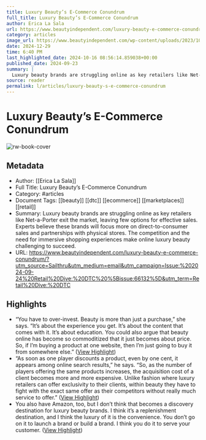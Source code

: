 ```yaml
---
title: Luxury Beauty’s E-Commerce Conundrum
full_title: Luxury Beauty’s E-Commerce Conundrum
author: Erica La Sala
url: https://www.beautyindependent.com/luxury-beauty-e-commerce-conundrum/?utm_source=Sailthru&utm_medium=email&utm_campaign=Issue:%202024-09-24%20Retail%20Dive:%20DTC%20%5Bissue:66132%5D&utm_term=Retail%20Dive:%20DTC
category: articles
image_url: https://www.beautyindependent.com/wp-content/uploads/2023/10/NAP_Beauty_8_Master.jpg
date: 2024-12-29
time: 6:40 PM
last_highlighted_date: 2024-10-16 08:56:14.859038+00:00
published_date: 2024-09-23
summary: |
  Luxury beauty brands are struggling online as key retailers like Net-a-Porter exit the market, leaving few options for effective sales. Experts believe these brands will focus more on direct-to-consumer sales and partnerships with physical stores. The competition and the need for immersive shopping experiences make online luxury beauty challenging to succeed.
source: reader
permalink: l/articles/luxury-beauty-s-e-commerce-conundrum
---
```

# Luxury Beauty’s E-Commerce Conundrum

![rw-book-cover](https://www.beautyindependent.com/wp-content/uploads/2023/10/NAP_Beauty_8_Master.jpg)

## Metadata
- Author: [[Erica La Sala]]
- Full Title: Luxury Beauty’s E-Commerce Conundrum
- Category: #articles
- Document Tags: [[beauty]] [[dtc]] [[ecommerce]] [[marketplaces]] [[retail]] 
- Summary: Luxury beauty brands are struggling online as key retailers like Net-a-Porter exit the market, leaving few options for effective sales. Experts believe these brands will focus more on direct-to-consumer sales and partnerships with physical stores. The competition and the need for immersive shopping experiences make online luxury beauty challenging to succeed.
- URL: https://www.beautyindependent.com/luxury-beauty-e-commerce-conundrum/?utm_source=Sailthru&utm_medium=email&utm_campaign=Issue:%202024-09-24%20Retail%20Dive:%20DTC%20%5Bissue:66132%5D&utm_term=Retail%20Dive:%20DTC

## Highlights
- “You have to over-invest. Beauty is more than just a purchase,” she says. “It’s about the experience you get. It’s about the content that comes with it. It’s about education. You could also argue that beauty online has become so commoditized that it just becomes about price. So, if I’m buying a product at one website, then I’m just going to buy it from somewhere else.” ([View Highlight](https://read.readwise.io/read/01jaa8m0d0s1bhwvtrw3qsg0v3))
- “As soon as one player discounts a product, even by one cent, it appears among online search results,” he says. “So, as the number of players offering the same products increases, the acquisition cost of a client becomes more and more expensive. Unlike fashion where luxury retailers can offer exclusivity to their clients, within beauty they have to fight with the exact same offer as their competitors without really much service to offer.” ([View Highlight](https://read.readwise.io/read/01jaa8kve5k3xx991d9843b2fs))
- You also have Amazon, too, but I don’t think that becomes a discovery destination for luxury beauty brands. I think it’s a replenishment destination, and I think the luxury of it is the convenience. You don’t go on it to launch a brand or build a brand. I think you do it to serve your customer. ([View Highlight](https://read.readwise.io/read/01jaa8ng6j2p17x9nkp6gfjrhf))


